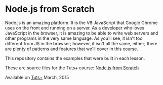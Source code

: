 # Node.js from Scratch

Node.js is an amazing platform. It is the V8 JavaScript that Google Chrome uses on the front end running on a server. As a developer who loves JavaScript in the browser, it is amazing to be able to write web servers and other programs in the very same language. As you'll see, it isn't too different from JS in the browser; however, it isn't all the same, either; there are plenty of patterns and features that we'll cover in this course.

This repository contains the examples that were built in each lesson.

These are source files for the Tuts+ course: [Node.js from Scratch][published url]

Available on [Tuts+](https://tutsplus.com) March, 2015

[published url]: https://code.tutsplus.com/courses
